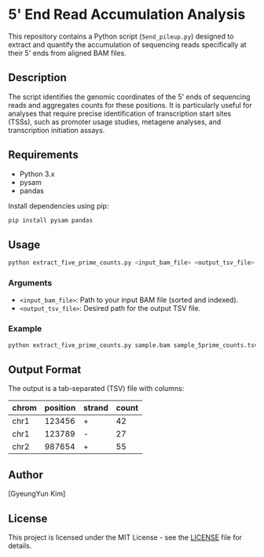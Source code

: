 # 5' End Read Accumulation Analysis

This repository contains a Python script (`5end_pileup.py`) designed to extract and quantify the accumulation of sequencing reads specifically at their 5' ends from aligned BAM files.

## Description

The script identifies the genomic coordinates of the 5' ends of sequencing reads and aggregates counts for these positions. It is particularly useful for analyses that require precise identification of transcription start sites (TSSs), such as promoter usage studies, metagene analyses, and transcription initiation assays.

## Requirements

- Python 3.x
- pysam
- pandas

Install dependencies using pip:

```bash
pip install pysam pandas
```

## Usage

```bash
python extract_five_prime_counts.py <input_bam_file> <output_tsv_file>
```

### Arguments

- `<input_bam_file>`: Path to your input BAM file (sorted and indexed).
- `<output_tsv_file>`: Desired path for the output TSV file.

### Example

```bash
python extract_five_prime_counts.py sample.bam sample_5prime_counts.tsv
```

## Output Format

The output is a tab-separated (TSV) file with columns:

| chrom | position | strand | count |
|-------|----------|--------|-------|
| chr1  | 123456   | +      | 42    |
| chr1  | 123789   | -      | 27    |
| chr2  | 987654   | +      | 55    |

## Author

[GyeungYun Kim]

## License

This project is licensed under the MIT License - see the [LICENSE](LICENSE) file for details.
